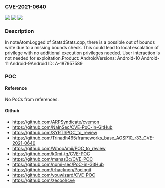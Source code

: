 ### [CVE-2021-0640](https://cve.mitre.org/cgi-bin/cvename.cgi?name=CVE-2021-0640)
![](https://img.shields.io/static/v1?label=Product&message=Android&color=blue)
![](https://img.shields.io/static/v1?label=Version&message=n%2Fa&color=blue)
![](https://img.shields.io/static/v1?label=Vulnerability&message=Elevation%20of%20privilege&color=brighgreen)

### Description

In noteAtomLogged of StatsdStats.cpp, there is a possible out of bounds write due to a missing bounds check. This could lead to local escalation of privilege with no additional execution privileges needed. User interaction is not needed for exploitation.Product: AndroidVersions: Android-10 Android-11 Android-9Android ID: A-187957589

### POC

#### Reference
No PoCs from references.

#### Github
- https://github.com/ARPSyndicate/cvemon
- https://github.com/NaInSec/CVE-PoC-in-GitHub
- https://github.com/SYRTI/POC_to_review
- https://github.com/Trinadh465/frameworks_base_AOSP10_r33_CVE-2021-0640
- https://github.com/WhooAmii/POC_to_review
- https://github.com/k0mi-tg/CVE-POC
- https://github.com/manas3c/CVE-POC
- https://github.com/nomi-sec/PoC-in-GitHub
- https://github.com/trhacknon/Pocingit
- https://github.com/youwizard/CVE-POC
- https://github.com/zecool/cve

